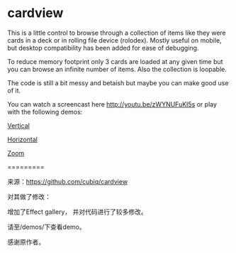 cardview
========

This is a little control to browse through a collection of items like they were cards in a deck or in rolling file device (rolodex). Mostly useful on mobile, but desktop compatibility has been added for ease of debugging.

To reduce memory footprint only 3 cards are loaded at any given time but you can browse an infinite number of items. Also the collection is loopable.

The code is still a bit messy and betaish but maybe you can make good use of it.

You can watch a screencast here http://youtu.be/zWYNUFuKI5s or play with the following demos:

[Vertical](http://lab.cubiq.org/cardview/demos/simple/)

[Horizontal](http://lab.cubiq.org/cardview/demos/horizontal/)

[Zoom](http://lab.cubiq.org/cardview/demos/zoom/)


=========

来源：https://github.com/cubiq/cardview

对其做了修改：

增加了Effect gallery，
并对代码进行了较多修改。

请至/demos/下查看demo。

感谢原作者。


